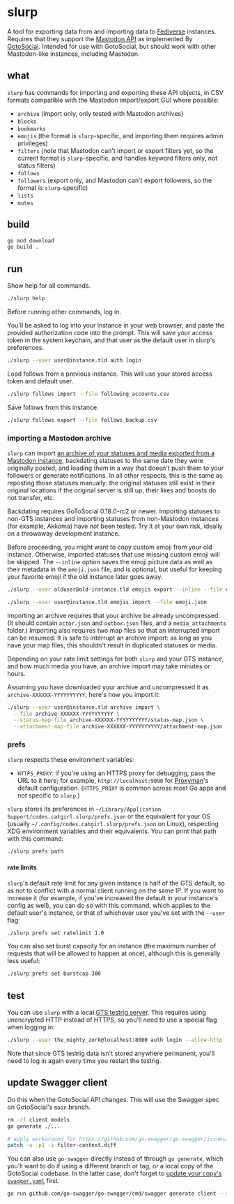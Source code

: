 # slurp

A tool for exporting data from and importing data to [Fediverse](https://en.wikipedia.org/wiki/Fediverse) instances. Requires that they support the [Mastodon API](https://docs.joinmastodon.org/) as implemented By [GotoSocial](https://gotosocial.org/). Intended for use with GotoSocial, but should work with other Mastodon-like instances, including Mastodon.

## what

`slurp` has commands for importing and exporting these API objects, in CSV formats compatible with the Mastodon import/export GUI where possible:

- `archive` (import only, only tested with Mastodon archives)
- `blocks`
- `bookmarks`
- `emojis` (the format is `slurp`-specific, and importing them requires admin privileges)
- `filters` (note that Mastodon can't import or export filters yet, so the current format is `slurp`-specific, and handles keyword filters only, not status filters)
- `follows`
- `followers` (export only, and Mastodon can't export followers, so the format is `slurp`-specific)
- `lists`
- `mutes`

## build

```bash
go mod download
go build .
```

## run

Show help for all commands.

```bash
./slurp help
```

Before running other commands, log in.

You'll be asked to log into your instance in your web browser, and paste the provided authorization code into the prompt. This will save your access token in the system keychain, and that user as the default user in slurp's preferences.

```bash
./slurp --user user@instance.tld auth login
```

Load follows from a previous instance. This will use your stored access token and default user.

```bash
./slurp follows import --file following_accounts.csv
```

Save follows from this instance.

```bash
./slurp follows export --file follows_backup.csv
```

### importing a Mastodon archive

`slurp` can import [an archive of your statuses and media exported from a Mastodon instance](https://docs.joinmastodon.org/user/moving/#export), backdating statuses to the same date they were originally posted, and loading them in a way that doesn't push them to your followers or generate notifications. In all other respects, this is the same as reposting those statuses manually: the original statuses still exist in their original locations if the original server is still up, their likes and boosts do not transfer, etc.

Backdating requires GoToSocial 0.18.0-rc2 or newer. Importing statuses to non-GTS instances and importing statuses from non-Mastodon instances (for example, Akkoma) have *not* been tested. Try it at your own risk, ideally on a throwaway development instance.

Before proceeding, you might want to copy custom emoji from your old instance. Otherwise, imported statuses that use missing custom emoji will be skipped. The `--inline` option saves the emoji picture data as well as their metadata in the `emoji.json` file, and is optional, but useful for keeping your favorite emoji if the old instance later goes away.

```bash
./slurp --user olduser@old-instance.tld emojis export --inline --file emoji.json

./slurp --user user@instance.tld emojis import --file emoji.json
```

Importing an archive requires that your archive be already uncompressed. (It should contain `actor.json` and `outbox.json` files, and a `media_attachments` folder.) Importing also requires two map files so that an interrupted import can be resumed. It is safe to interrupt an archive import: as long as you have your map files, this shouldn't result in duplicated statuses or media.

Depending on your rate limit settings for both `slurp` and your GTS instance, and how much media you have, an archive import may take minutes or hours.

Assuming you have downloaded your archive and uncompressed it as `archive-XXXXXX-YYYYYYYYYY`, here's how you import it:

```bash
./slurp --user user@instance.tld archive import \
  --file archive-XXXXXX-YYYYYYYYYY \
  --status-map-file archive-XXXXXX-YYYYYYYYYY/status-map.json \
  --attachment-map-file archive-XXXXXX-YYYYYYYYYY/attachment-map.json
```

### prefs

`slurp` respects these environment variables:

- `HTTPS_PROXY`: if you're using an HTTPS proxy for debugging, pass the URL to it here; for example, `http://localhost:9090` for [Proxyman](https://proxyman.io/)'s default configuration. (`HTTPS_PROXY` is common across most Go apps and not specific to `slurp`.)

`slurp` stores its preferences in `~/Library/Application Support/codes.catgirl.slurp/prefs.json` or the equivalent for your OS (usually `~/.config/codes.catgirl.slurp/prefs.json` on Linux), respecting XDG environment variables and their equivalents. You can print that path with this command:

```bash
./slurp prefs path
```

#### rate limits

`slurp`'s default rate limit for any given instance is half of the GTS default, so as not to conflict with a normal client running on the same IP. If you want to increase it (for example, if you've increased the default in your instance's config as well), you can do so with this command, which applies to the default user's instance, or that of whichever user you've set with the `--user` flag:

```bash
./slurp prefs set ratelimit 1.0
```

You can also set burst capacity for an instance (the maximum number of requests that will be allowed to happen at once), although this is generally less useful:

```bash
./slurp prefs set burstcap 300
```

## test

You can use `slurp` with a local [GTS testrig server](https://github.com/superseriousbusiness/gotosocial/blob/main/CONTRIBUTING.md#standalone-testrig-with-pinafore). This requires using unencrypted HTTP instead of HTTPS, so you'll need to use a special flag when logging in:

```bash
./slurp --user the_mighty_zork@localhost:8080 auth login --allow-http
```

Note that since GTS testrig data isn't stored anywhere permanent, you'll need to log in again every time you restart the testrig.

## update Swagger client

Do this when the GotoSocial API changes. This will use the Swagger spec on GotoSocial's `main` branch.

```bash
rm -rf client models
go generate ./...

# apply workaround for https://github.com/go-swagger/go-swagger/issues/2997
patch -u -p1 -i filter-context.diff
```

You can also use `go-swagger` directly instead of through `go generate`, which you'll want to do if using a different branch or tag, or a local copy of the GotoSocial codebase. In the latter case, don't forget to [update your copy's `swagger.yaml`](https://github.com/superseriousbusiness/gotosocial/blob/main/CONTRIBUTING.md#updating-swagger-docs) first.

```bash
go run github.com/go-swagger/go-swagger/cmd/swagger generate client --spec /path/to/gotosocial/docs/api/swagger.yaml
```
